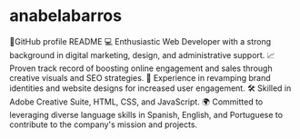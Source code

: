 # anabelabarros
🚀GitHub profile README 
💻 Enthusiastic Web Developer with a strong background in digital marketing, design, and administrative support. 📈 Proven track record of boosting online engagement and sales through creative visuals and SEO strategies. 🎨 Experience in revamping brand identities and website designs for increased user engagement. 🛠️ Skilled in Adobe Creative Suite, HTML, CSS, and JavaScript. 🌍 Committed to leveraging diverse language skills in Spanish, English, and Portuguese to contribute to the company's mission and projects.
